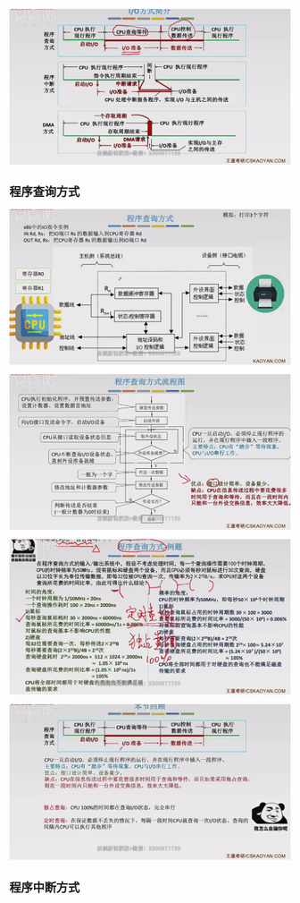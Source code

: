 ![](images/Pasted%20image%2020241206111535.png)
## 程序查询方式

![](images/Pasted%20image%2020241206112129.png)

![](images/Pasted%20image%2020241206112423.png)

![](images/Pasted%20image%2020241206112949.png)

![](images/Pasted%20image%2020241206113000.png)

## 程序中断方式

